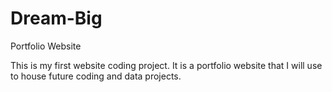 # Dream-Big
Portfolio Website

This is my first website coding project.  It is a portfolio website that I will use to 
 house future coding and data projects.
